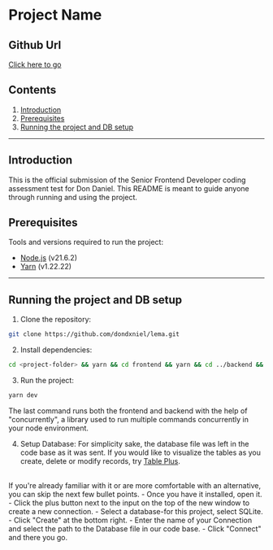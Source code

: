 # Project Name

## Github Url
[Click here to go](https://github.com/dondxniel/lema)

## Contents
1. [Introduction](#introduction)
2. [Prerequisites](#prerequisites)
3. [Running the project and DB setup](#running-the-project-and-db-setup)

---

## Introduction
This is the official submission of the Senior Frontend Developer coding assessment test for Don Daniel. This README is meant to guide anyone through running and using the project. 

## Prerequisites
Tools and versions required to run the project:
- [Node.js](https://nodejs.org/) (v21.6.2)
- [Yarn](https://www.yarnpkg.com/) (v1.22.22)

---

## Running the project and DB setup
1. Clone the repository:
```bash
git clone https://github.com/dondxniel/lema.git
```
2. Install dependencies:
```bash
cd <project-folder> && yarn && cd frontend && yarn && cd ../backend && yarn
   ```
3. Run the project:
```bash
yarn dev
   ```

The last command runs both the frontend and backend with the help of "concurrently", a library used to run multiple commands concurrently in your node environment. 

4. Setup Database:
For simplicity sake, the database file was left in the code base as it was sent. If you would like to visualize the tables as you create, delete or modify records, try [Table Plus](https://tableplus.com/). 
<br />
If you're already familiar with it or are more comfortable with an alternative, you can skip the next few bullet points. 
- Once you have it installed, open it. 
- Click the plus button next to the input on the top of the new window to create a new connection. 
- Select a database-for this project, select SQLite. 
- Click "Create" at the bottom right. 
- Enter the name of your Connection and select the path to the Database file in our code base. 
- Click "Connect" and there you go. 
